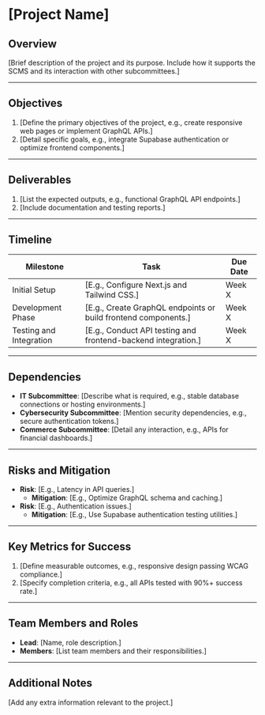 # [Project Name]

## Overview
[Brief description of the project and its purpose. Include how it supports the SCMS and its interaction with other subcommittees.]

---

## Objectives
1. [Define the primary objectives of the project, e.g., create responsive web pages or implement GraphQL APIs.]
2. [Detail specific goals, e.g., integrate Supabase authentication or optimize frontend components.]

---

## Deliverables
1. [List the expected outputs, e.g., functional GraphQL API endpoints.]
2. [Include documentation and testing reports.]

---

## Timeline
| **Milestone**             | **Task**                          | **Due Date** |
|---------------------------|------------------------------------|--------------|
| Initial Setup             | [E.g., Configure Next.js and Tailwind CSS.] | Week X       |
| Development Phase         | [E.g., Create GraphQL endpoints or build frontend components.] | Week X       |
| Testing and Integration   | [E.g., Conduct API testing and frontend-backend integration.] | Week X       |

---

## Dependencies
- **IT Subcommittee**: [Describe what is required, e.g., stable database connections or hosting environments.]
- **Cybersecurity Subcommittee**: [Mention security dependencies, e.g., secure authentication tokens.]
- **Commerce Subcommittee**: [Detail any interaction, e.g., APIs for financial dashboards.]

---

## Risks and Mitigation
- **Risk**: [E.g., Latency in API queries.]
  - **Mitigation**: [E.g., Optimize GraphQL schema and caching.]
- **Risk**: [E.g., Authentication issues.]
  - **Mitigation**: [E.g., Use Supabase authentication testing utilities.]

---

## Key Metrics for Success
1. [Define measurable outcomes, e.g., responsive design passing WCAG compliance.]
2. [Specify completion criteria, e.g., all APIs tested with 90%+ success rate.]

---

## Team Members and Roles
- **Lead**: [Name, role description.]
- **Members**: [List team members and their responsibilities.]

---

## Additional Notes
[Add any extra information relevant to the project.]
